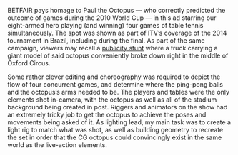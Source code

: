 BETFAIR pays homage to Paul the Octopus — who correctly predicted the outcome of games during the 2010 World Cup — in this ad starring our eight-armed hero playing (and winning) four games of table tennis simultaneously. The spot was shown as part of ITV’s coverage of the 2014 tournament in Brazil, including during the final. As part of the same campaign, viewers may recall a [publicity stunt](https://www.standard.co.uk/news/london/betfair-apologises-after-oxford-street-traffic-is-held-up-by-octopus-pr-stunt-9476165.html) where a truck carrying a giant model of said octopus conveniently broke down right in the middle of Oxford Circus.

Some rather clever editing and choreography was required to depict the flow of four concurrent games, and determine where the ping-pong balls and the octopus’s arms needed to be. The players and tables were the only elements shot in-camera, with the octopus as well as all of the stadium background being created in post. Riggers and animators on the show had an extremely tricky job to get the octopus to achieve the poses and movements being asked of it. As lighting lead, my main task was to create a light rig to match what was shot, as well as building geometry to recreate the set in order that the CG octopus could convincingly exist in the same world as the live-action elements.
